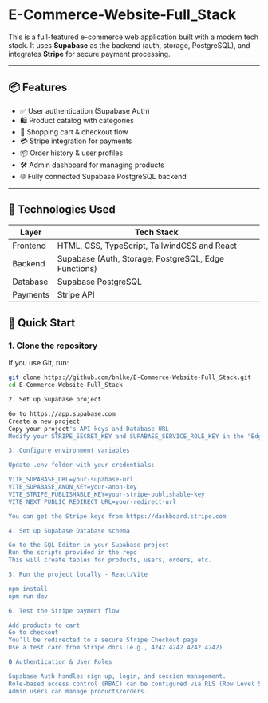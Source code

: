 # E-Commerce-Website-Full_Stack

This is a full-featured e-commerce web application built with a modern tech stack. It uses **Supabase** as the backend (auth, storage, PostgreSQL), and integrates **Stripe** for secure payment processing.

---

## 📦 Features

- ✅ User authentication (Supabase Auth)
- 🛍️ Product catalog with categories
- 🛒 Shopping cart & checkout flow
- 💳 Stripe integration for payments
- 📦 Order history & user profiles
- 🛠️ Admin dashboard for managing products
- 🌐 Fully connected Supabase PostgreSQL backend

---

## 🧰 Technologies Used

| Layer       | Tech Stack                          |
|-------------|--------------------------------------|
| Frontend    | HTML, CSS, TypeScript, TailwindCSS and React |
| Backend     | Supabase (Auth, Storage, PostgreSQL, Edge Functions)     |
| Database    | Supabase PostgreSQL                 |
| Payments    | Stripe API                          |

## 🚀 Quick Start

### 1. Clone the repository

If you use Git, run:

```bash
git clone https://github.com/bnlke/E-Commerce-Website-Full_Stack.git
cd E-Commerce-Website-Full_Stack

2. Set up Supabase project

Go to https://app.supabase.com
Create a new project
Copy your project's API keys and Database URL
Modify your STRIPE_SECRET_KEY and SUPABASE_SERVICE_ROLE_KEY in the "Edge Functions" section

3. Configure environment variables 

Update .env folder with your credentials:

VITE_SUPABASE_URL=your-supabase-url
VITE_SUPABASE_ANON_KEY=your-anon-key
VITE_STRIPE_PUBLISHABLE_KEY=your-stripe-publishable-key
VITE_NEXT_PUBLIC_REDIRECT_URL=your-redirect-url

You can get the Stripe keys from https://dashboard.stripe.com

4. Set up Supabase Database schema

Go to the SQL Editor in your Supabase project
Run the scripts provided in the repo
This will create tables for products, users, orders, etc.

5. Run the project locally - React/Vite

npm install
npm run dev

6. Test the Stripe payment flow

Add products to cart
Go to checkout
You’ll be redirected to a secure Stripe Checkout page
Use a test card from Stripe docs (e.g., 4242 4242 4242 4242)

🔒 Authentication & User Roles

Supabase Auth handles sign up, login, and session management.
Role-based access control (RBAC) can be configured via RLS (Row Level Security).
Admin users can manage products/orders.
